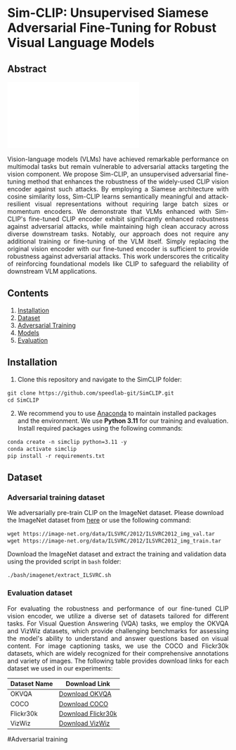 # Sim-CLIP: Unsupervised Siamese Adversarial Fine-Tuning for Robust Visual Language Models

## Abstract

![View PDF](utils/advllm.pdf)

<p align="justify">Vision-language models (VLMs) have achieved remarkable performance on multimodal tasks but remain vulnerable to adversarial attacks targeting the vision component. We propose Sim-CLIP, an unsupervised adversarial fine-tuning method that enhances the robustness of the widely-used CLIP vision encoder against such attacks. By employing a Siamese architecture with cosine similarity loss, Sim-CLIP learns semantically meaningful and attack-resilient visual representations without requiring large batch sizes or momentum encoders. We demonstrate that VLMs enhanced with Sim-CLIP's fine-tuned CLIP encoder exhibit significantly enhanced robustness against adversarial attacks, while maintaining high clean accuracy across diverse downstream tasks. Notably, our approach does not require any additional training or fine-tuning of the VLM itself. Simply replacing the original vision encoder with our fine-tuned encoder is sufficient to provide robustness against adversarial attacks. This work underscores the criticality of reinforcing foundational models like CLIP to safeguard the reliability of downstream VLM applications.</p>

## Contents

1. [Installation](#installation-guides)
2. [Dataset](#dataset)
3. [Adversarial Training](#adversarial-training)
4. [Models](#models)
5. [Evaluation](#evaluation)

## Installation

1. Clone this repository and navigate to the SimCLIP folder:

```
git clone https://github.com/speedlab-git/SimCLIP.git
cd SimCLIP
```

2. We recommend you to use [Anaconda](https://www.anaconda.com/products/distribution) to maintain installed packages and the environment. We use **Python 3.11** for our training and evaluation. Install required packages using the following commands:

```
conda create -n simclip python=3.11 -y
conda activate simclip
pip install -r requirements.txt
```

## Dataset

### Adversarial training dataset

We adversarially pre-train CLIP on the ImageNet dataset. Please download the ImageNet dataset from [here](https://www.image-net.org/download.php) or use the following command:

```
wget https://image-net.org/data/ILSVRC/2012/ILSVRC2012_img_val.tar
wget https://image-net.org/data/ILSVRC/2012/ILSVRC2012_img_train.tar
```

Download the ImageNet dataset and extract the training and validation data using the provided script in `bash` folder:

```
./bash/imagenet/extract_ILSVRC.sh
```

### Evaluation dataset

<p align="justify">For evaluating the robustness and performance of our fine-tuned CLIP vision encoder, we utilize a diverse set of datasets tailored for different tasks. For Visual Question Answering (VQA)
tasks, we employ the OKVQA and VizWiz datasets, which provide challenging benchmarks for assessing the model's ability to understand and answer questions based on visual content.
For image captioning tasks, we use the COCO and Flickr30k datasets, which are widely recognized for their comprehensive annotations and variety of images. The following table provides download links for each dataset we used in our experiments:<p>

| Dataset Name | Download Link                                                                         |
| ------------ | ------------------------------------------------------------------------------------- |
| OKVQA        | [Download OKVQA](https://okvqa.allenai.org/download.html)                             |
| COCO         | [Download COCO](https://cocodataset.org/#download)                                    |
| Flickr30k    | [Download Flickr30k](https://www.kaggle.com/datasets/hsankesara/flickr-image-dataset) |
| VizWiz       | [Download VizWiz](https://vizwiz.org/tasks-and-datasets/)                             |

#Adversarial training
